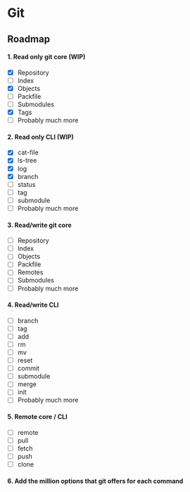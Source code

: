 # Git

## Roadmap 

#### 1. Read only git core (WIP)
- [x] Repository
- [ ] Index
- [x] Objects
- [ ] Packfile
- [ ] Submodules
- [x] Tags
- [ ] Probably much more

#### 2. Read only CLI (WIP)
- [x] cat-file
- [x] ls-tree
- [x] log
- [x] branch
- [ ] status
- [ ] tag
- [ ] submodule
- [ ] Probably much more

#### 3. Read/write git core
- [ ] Repository
- [ ] Index
- [ ] Objects
- [ ] Packfile
- [ ] Remotes
- [ ] Submodules
- [ ] Probably much more

#### 4. Read/write CLI
- [ ] branch
- [ ] tag
- [ ] add
- [ ] rm
- [ ] mv
- [ ] reset
- [ ] commit
- [ ] submodule
- [ ] merge 
- [ ] init
- [ ] Probably much more

#### 5. Remote core / CLI
- [ ] remote
- [ ] pull
- [ ] fetch
- [ ] push
- [ ] clone

#### 6. Add the million options that git offers for each command
